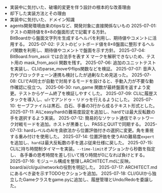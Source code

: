 - 実装中に気付いた、破壊的変更を伴う設計の根本的な改善理由
- 却下した実装方法とその理由
- 実装中に気付いた、ドメイン知識
- agents開発環境由来のtipsなど、開発対象に直接関係ないもの
2025-07-01: テストの期待値を8×8の盤面形式で記載する方針。\
              BitBoardから盤面文字列を生成するヘルパを利用し、期待値やコメントに活用する。
2025-07-02: テストのビットボード値を8×8盤面に整形するヘルパ関数を利用し、期待値やコメントで盤面を示す方針。
2025-07-04: BitBoard.from_ascii では合法手を表す
            X マークを解釈できないため、テスト用の mask_from_ascii 関数を残す。
2025-07-06: 追加のユニットテストを実装し、CLIのparse_moveやflips関数などを検証。
2025-07-07: 音声入力やブロックチェーン連携も検討したが過剰なため見送った。
2025-07-08: CLIでAI同士が自動で対局するモードを設けると、手動入力が不要な動作確認に役立つ。
2025-06-30: run_game 関数が最終盤面を返すよう変更。テストからゲーム終了を検証しやすくした。
2025-07-09: CLIに履歴スタックを導入し、`u`/`r`でアンドゥ・リドゥを行えるようにした。
2025-07-10: セーブファイルは黒石、白石、手番の3行から成るテキスト形式とした。
2025-07-11: AIにeasy/hardの難易度設定を追加し、hardでは最大反転数の手を選択するよう実装。
2025-07-12: 簡易的なソケット通信でネットワーク対戦モードを追加。ホストが黒番とし、PASSとQUITで同期する。
2025-07-13: hardレベルのAIを貪欲法から位置評価付きの選択に変更。角を重視する重み付けを使用した。
2025-07-14: 位置評価を使うAIの難易度`expert`を追加し、`hard`は最大反転数の手を選ぶ従来仕様に戻した。
2025-07-15: CLIに持ち時間制タイマーを実装。`--time-limit`オプションから秒数を指定し、
              各手番の思考時間を差し引いて残り時間が0になれば負けとする。
2025-07-16: モジュール構成を整理しARCHITECT.mdに反映。board/ai/cli/gui/networkの役割を明記した。
2025-07-17: ARCHITECT.mdにあるべき姿を示すTODOセクションを追加。
2025-07-18: CLI/GUIから独立したGameクラスをgame.pyに追加し、履歴管理とUndo/Redoを委譲した。

